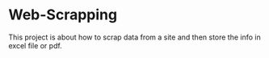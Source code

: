 # Web-Scrapping
This project is about how to scrap data from a site and then store the info in excel file or pdf.
